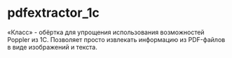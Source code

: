 # pdfextractor_1c
«Класс» - обёртка для упрощения использования возможностей Poppler из 1С. Позволяет просто извлекать информацию из PDF-файлов в виде изображений и текста.
